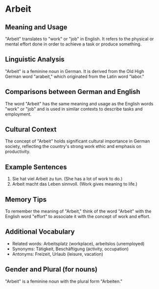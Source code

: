 # Arbeit
## Meaning and Usage
"Arbeit" translates to "work" or "job" in English. It refers to the physical or mental effort done in order to achieve a task or produce something.

## Linguistic Analysis
"Arbeit" is a feminine noun in German. It is derived from the Old High German word "arabeit," which originated from the Latin word "labor."

## Comparisons between German and English
The word "Arbeit" has the same meaning and usage as the English words "work" or "job" and is used in similar contexts to describe tasks and employment.

## Cultural Context
The concept of "Arbeit" holds significant cultural importance in German society, reflecting the country's strong work ethic and emphasis on productivity.

## Example Sentences
1. Sie hat viel Arbeit zu tun. (She has a lot of work to do.)
2. Arbeit macht das Leben sinnvoll. (Work gives meaning to life.)

## Memory Tips
To remember the meaning of "Arbeit," think of the word "Arbeit" with the English word "effort" to associate it with the concept of work and effort.

## Additional Vocabulary
- Related words: Arbeitsplatz (workplace), arbeitslos (unemployed)
- Synonyms: Tätigkeit, Beschäftigung (activity, occupation)
- Antonyms: Freizeit, Urlaub (leisure, vacation)

## Gender and Plural (for nouns)
"Arbeit" is a feminine noun with the plural form "Arbeiten."